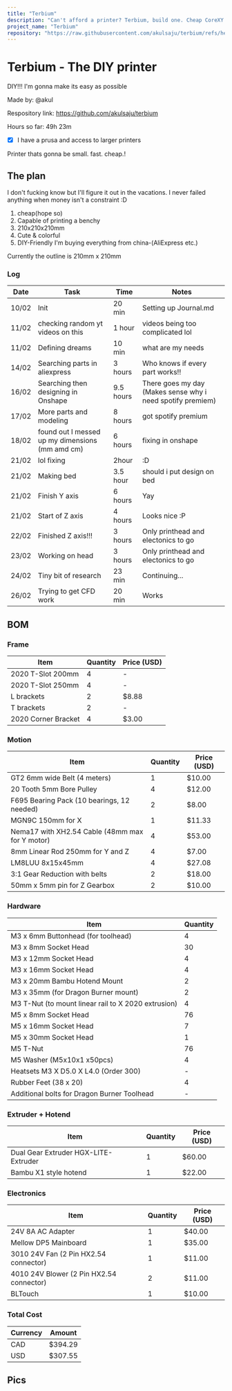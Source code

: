 ```yaml
---
title: "Terbium"
description: "Can't afford a printer? Terbium, build one. Cheap CoreXY printer!"
project_name: "Terbium"
repository: "https://raw.githubusercontent.com/akulsaju/terbium/refs/heads/main/JOURNAL.md"
---
```

# Terbium - The DIY printer

DIY!!! I'm gonna make its easy as possible

Made by: @akul

Respository link: https://github.com/akulsaju/terbium

Hours so far: 49h 23m

- [x] I have a prusa and access to larger printers

Printer thats gonna be small. fast. cheap.!

## The plan

I don't fucking know but I'll figure it out in the vacations. I never failed anything when money isn't a constraint :D

1. cheap(hope so)
2. Capable of printing a benchy
3. 210x210x210mm
4. Cute & colorful
5. DIY-Friendly
I'm buying everything from china-(AliExpress etc.)

Currently the outline is 210mm x 210mm

### Log

| Date  | Task                     | Time      | Notes                                                                           |
| ----- | ------------------------ | --------- | ------------------------------------------------------------------------------- |
| 10/02 | Init                     | 20 min    | Setting up Journal.md                                  |
| 11/02 | checking random yt videos on this | 1 hour    | videos being too complicated lol |
| 11/02 | Defining dreams    | 10 min    | what are my needs                                                           |
| 14/02 | Searching parts in aliexpress | 3 hours   | Who knows if every part works!!                                       |
| 16/02 | Searching then designing in Onshape  | 9.5 hours | There goes my day (Makes sense why i need spotify premiem) |
| 17/02 | More parts and modeling              | 8 hours | got spotify premium |
| 18/02 | found out I messed up my dimensions (mm amd cm) | 6 hours | fixing in onshape |
| 21/02 | lol fixing                               | 2hour  | :D |
| 21/02 | Making bed                   | 3.5 hour  | should i put design on bed |
| 21/02 | Finish Y axis                        | 6 hours | Yay |
| 21/02 | Start of Z axis                      | 4 hours | Looks nice :P |
| 22/02 | Finished Z axis!!!                   | 3 hours | Only printhead and electonics to go |
| 23/02 | Working on head                      | 3 hours | Only printhead and electonics to go |
| 24/02 | Tiny bit of research                 | 23 min   | Continuing... |
| 26/02 | Trying to get CFD work               | 20 min | Works|


## BOM
### Frame
| Item | Quantity | Price (USD) |
|------|----------|------------|
| 2020 T-Slot 200mm | 4 | - |
| 2020 T-Slot 250mm | 4 | - |
| L brackets | 2 | $8.88 |
| T brackets | 2 | - |
| 2020 Corner Bracket | 4 | $3.00 |

### Motion
| Item | Quantity | Price (USD) |
|------|----------|------------|
| GT2 6mm wide Belt (4 meters) | 1 | $10.00 |
| 20 Tooth 5mm Bore Pulley | 4 | $12.00 |
| F695 Bearing Pack (10 bearings, 12 needed) | 2 | $8.00 |
| MGN9C 150mm for X | 1 | $11.33 |
| Nema17 with XH2.54 Cable (48mm max for Y motor) | 4 | $53.00 |
| 8mm Linear Rod 250mm for Y and Z | 4 | $7.00 |
| LM8LUU 8x15x45mm | 4 | $27.08 |
| 3:1 Gear Reduction with belts | 2 | $18.00 |
| 50mm x 5mm pin for Z Gearbox | 2 | $10.00 |

### Hardware
| Item | Quantity |
|------|----------|
| M3 x 6mm Buttonhead (for toolhead) | 4 |
| M3 x 8mm Socket Head | 30 |
| M3 x 12mm Socket Head | 4 |
| M3 x 16mm Socket Head | 4 |
| M3 x 20mm Bambu Hotend Mount | 2 |
| M3 x 35mm (for Dragon Burner mount) | 2 |
| M3 T-Nut (to mount linear rail to X 2020 extrusion) | 4 |
| M5 x 8mm Socket Head | 76 |
| M5 x 16mm Socket Head | 7 |
| M5 x 30mm Socket Head | 1 |
| M5 T-Nut | 76 |
| M5 Washer (M5x10x1 x50pcs) | 4 |
| Heatsets M3 X D5.0 X L4.0 (Order 300) | - |
| Rubber Feet (38 x 20) | 4 | $8.00 |
| Additional bolts for Dragon Burner Toolhead | - |

### Extruder + Hotend
| Item | Quantity | Price (USD) |
|------|----------|------------|
| Dual Gear Extruder HGX-LITE-Extruder | 1 | $60.00 |
| Bambu X1 style hotend | 1 | $22.00 |

### Electronics
| Item | Quantity | Price (USD) |
|------|----------|------------|
| 24V 8A AC Adapter | 1 | $40.00 |
| Mellow DP5 Mainboard | 1 | $35.00 |
| 3010 24V Fan (2 Pin HX2.54 connector) | 1 | $11.00 |
| 4010 24V Blower (2 Pin HX2.54 connector) | 2 | $11.00 |
| BLTouch | 1 | $10.00 |

### Total Cost
| Currency | Amount |
|----------|--------|
| CAD | $394.29 |
| USD | $307.55 |

## Pics


